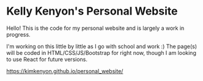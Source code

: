 # Kelly Kenyon's Personal Website

Hello! This is the code for my personal website and is largely a work in progress.

I'm working on this little by little as I go with school and work :)
The page(s) will be coded in HTML/CSS/JS/Bootstrap for right now, though I am looking to use React for future versions. 

https://kimkenyon.github.io/personal_website/
